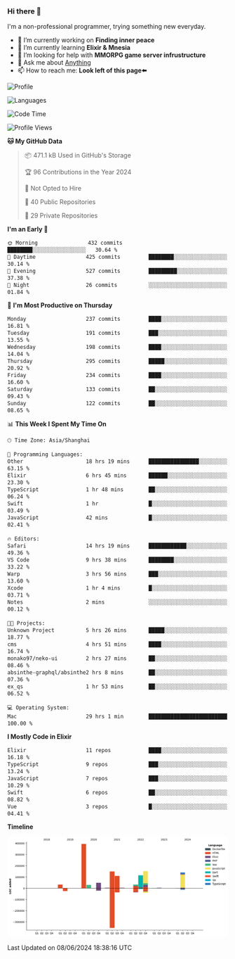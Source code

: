 ### Hi there 👋

I'm a non-professional programmer, trying something new everyday.

<!--
**dyzdyz010/dyzdyz010** is a ✨ _special_ ✨ repository because its `README.md` (this file) appears on your GitHub profile.
-->

- 🔭 I’m currently working on **Finding inner peace**
- 🌱 I’m currently learning **Elixir & Mnesia**
- 🤔 I’m looking for help with **MMORPG game server infrustructure**
- 💬 Ask me about [Anything](https://github.com/dyzdyz010/dyzdyz010/issues)
- 📫 How to reach me: **Look left of this page⬅️**

<!-- - 👯 I’m looking to collaborate on
- 😄 Pronouns: ...
- ⚡ Fun fact: ...
 -->
 
![Profile](https://github-readme-stats.vercel.app/api?username=dyzdyz010&count_private=true&show_icons=true&theme=dracula)

![Languages](https://github-readme-stats.vercel.app/api/top-langs/?username=dyzdyz010&layout=compact&theme=dracula)

<!--START_SECTION:waka-->
![Code Time](http://img.shields.io/badge/Code%20Time-1%2C589%20hrs%2015%20mins-blue)

![Profile Views](http://img.shields.io/badge/Profile%20Views-1-blue)

**🐱 My GitHub Data** 

> 📦 471.1 kB Used in GitHub's Storage 
 > 
> 🏆 96 Contributions in the Year 2024
 > 
> 🚫 Not Opted to Hire
 > 
> 📜 40 Public Repositories 
 > 
> 🔑 29 Private Repositories 
 > 
**I'm an Early 🐤** 

```text
🌞 Morning                432 commits         ████████░░░░░░░░░░░░░░░░░   30.64 % 
🌆 Daytime                425 commits         ████████░░░░░░░░░░░░░░░░░   30.14 % 
🌃 Evening                527 commits         █████████░░░░░░░░░░░░░░░░   37.38 % 
🌙 Night                  26 commits          ░░░░░░░░░░░░░░░░░░░░░░░░░   01.84 % 
```
📅 **I'm Most Productive on Thursday** 

```text
Monday                   237 commits         ████░░░░░░░░░░░░░░░░░░░░░   16.81 % 
Tuesday                  191 commits         ███░░░░░░░░░░░░░░░░░░░░░░   13.55 % 
Wednesday                198 commits         ████░░░░░░░░░░░░░░░░░░░░░   14.04 % 
Thursday                 295 commits         █████░░░░░░░░░░░░░░░░░░░░   20.92 % 
Friday                   234 commits         ████░░░░░░░░░░░░░░░░░░░░░   16.60 % 
Saturday                 133 commits         ██░░░░░░░░░░░░░░░░░░░░░░░   09.43 % 
Sunday                   122 commits         ██░░░░░░░░░░░░░░░░░░░░░░░   08.65 % 
```


📊 **This Week I Spent My Time On** 

```text
🕑︎ Time Zone: Asia/Shanghai

💬 Programming Languages: 
Other                    18 hrs 19 mins      ████████████████░░░░░░░░░   63.15 % 
Elixir                   6 hrs 45 mins       ██████░░░░░░░░░░░░░░░░░░░   23.30 % 
TypeScript               1 hr 48 mins        ██░░░░░░░░░░░░░░░░░░░░░░░   06.24 % 
Swift                    1 hr                █░░░░░░░░░░░░░░░░░░░░░░░░   03.49 % 
JavaScript               42 mins             █░░░░░░░░░░░░░░░░░░░░░░░░   02.41 % 

🔥 Editors: 
Safari                   14 hrs 19 mins      ████████████░░░░░░░░░░░░░   49.36 % 
VS Code                  9 hrs 38 mins       ████████░░░░░░░░░░░░░░░░░   33.22 % 
Warp                     3 hrs 56 mins       ███░░░░░░░░░░░░░░░░░░░░░░   13.60 % 
Xcode                    1 hr 4 mins         █░░░░░░░░░░░░░░░░░░░░░░░░   03.71 % 
Notes                    2 mins              ░░░░░░░░░░░░░░░░░░░░░░░░░   00.12 % 

🐱‍💻 Projects: 
Unknown Project          5 hrs 26 mins       █████░░░░░░░░░░░░░░░░░░░░   18.77 % 
cms                      4 hrs 51 mins       ████░░░░░░░░░░░░░░░░░░░░░   16.74 % 
monako97/neko-ui         2 hrs 27 mins       ██░░░░░░░░░░░░░░░░░░░░░░░   08.46 % 
absinthe-graphql/absinthe2 hrs 8 mins        ██░░░░░░░░░░░░░░░░░░░░░░░   07.36 % 
ex_qs                    1 hr 53 mins        ██░░░░░░░░░░░░░░░░░░░░░░░   06.52 % 

💻 Operating System: 
Mac                      29 hrs 1 min        █████████████████████████   100.00 % 
```

**I Mostly Code in Elixir** 

```text
Elixir                   11 repos            ████░░░░░░░░░░░░░░░░░░░░░   16.18 % 
TypeScript               9 repos             ███░░░░░░░░░░░░░░░░░░░░░░   13.24 % 
JavaScript               7 repos             ███░░░░░░░░░░░░░░░░░░░░░░   10.29 % 
Swift                    6 repos             ██░░░░░░░░░░░░░░░░░░░░░░░   08.82 % 
Vue                      3 repos             █░░░░░░░░░░░░░░░░░░░░░░░░   04.41 % 
```



**Timeline**

![Lines of Code chart](https://raw.githubusercontent.com/dyzdyz010/dyzdyz010/master/assets/bar_graph.png)


 Last Updated on 08/06/2024 18:38:16 UTC
<!--END_SECTION:waka-->
